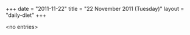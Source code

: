+++
date = "2011-11-22"
title = "22 November 2011 (Tuesday)"
layout = "daily-diet"
+++


\<no entries\>

